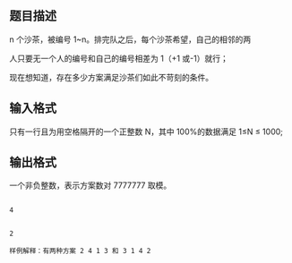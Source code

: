 ## 题目描述

<div>
 n 个沙茶，被编号 1~n。排完队之后，每个沙茶希望，自己的相邻的两
</div> 
<div>
 人只要无一个人的编号和自己的编号相差为 1（+1 或-1）就行； 
</div> 
<div>
 现在想知道，存在多少方案满足沙茶们如此不苛刻的条件。 
</div> 
<div></div> 
<p></p>

## 输入格式

<div>
 只有一行且为用空格隔开的一个正整数 N，其中 100%的数据满足 1≤N ≤ 1000; 
</div> 
<div></div> 
<div></div> 
<p></p>

## 输出格式

<div>
 一个非负整数，表示方案数对 7777777 取模。   
</div> 
<div></div> 
<p></p>

```input1
4
```
```output1
2
样例解释：有两种方案 2 4 1 3 和 3 1 4 2
```

